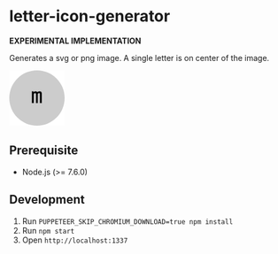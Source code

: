 # letter-icon-generator

**EXPERIMENTAL IMPLEMENTATION**

Generates a svg or png image. A single letter is on center of the image.

![Sample](/sample.png)

## Prerequisite

* Node.js (>= 7.6.0)

## Development

1. Run `PUPPETEER_SKIP_CHROMIUM_DOWNLOAD=true npm install`
2. Run `npm start`
3. Open `http://localhost:1337`
